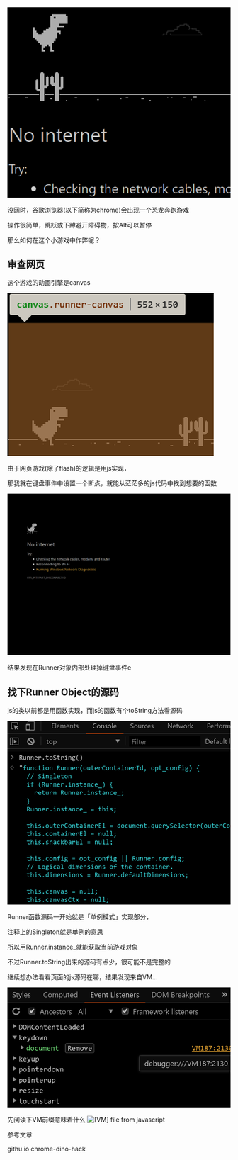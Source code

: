 <img src="/img/chrome-game-cheat/cover.png">

没网时，谷歌浏览器(以下简称为chrome)会出现一个恐龙奔跑游戏

操作很简单，跳跃或下蹲避开障碍物，按Alt可以暂停

那么如何在这个小游戏中作弊呢？

## 审查网页

这个游戏的动画引擎是canvas

<img src="/img/chrome-game-cheat/canvas.png">

由于网页游戏(除了flash)的逻辑是用js实现，

那我就在键盘事件中设置一个断点，就能从茫茫多的js代码中找到想要的函数

<img src="/img/chrome-game-cheat/inspect.gif">

结果发现在Runner对象内部处理掉键盘事件e

## 找下Runner Object的源码

js的类以前都是用函数实现，而js的函数有个toString方法看源码

<img src="/img/chrome-game-cheat/runner-tostring.png">

Runner函数源码一开始就是「单例模式」实现部分，

注释上的Singleton就是单例的意思

所以用Runner.instance_就能获取当前游戏对象

不过Runner.toString出来的源码有点少，很可能不是完整的

继续想办法看看页面的js源码在哪，结果发现来自VM...

<img src="/img/chrome-game-cheat/VM.png">

先阅读下VM前缀意味着什么 ![[VM] file from javascript](https://stackoverflow.com/questions/17367560/chrome-development-tool-vm-file-from-javascript)


参考文章

githu.io chrome-dino-hack